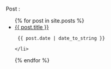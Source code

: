 Post  :
<ul>
  {% for post in site.posts %}
    <li>
      <a href="{{ post.url }}">{{ post.title }}</a>

     {{ post.date | date_to_string }}
   <!--  {{ post.excerpt }} -->
    </li>
  {% endfor %}
</ul>
